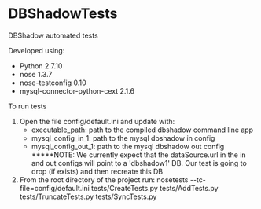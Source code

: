 # DBShadowTests
DBShadow automated tests

Developed using:
- Python 2.7.10
- nose 1.3.7
- nose-testconfig 0.10
- mysql-connector-python-cext 2.1.6


To run tests
1. Open the file config/default.ini and update with:
    - executable_path: path to the compiled dbshadow command line app
    - mysql_config_in_1: path to the mysql dbshadow in config
    - mysql_config_out_1: path to the mysql dbshadow out config
    *****NOTE:  We currently expect that the dataSource.url in the in and out configs will point to a 'dbshadow1' DB.  Our test is going to drop (if exists) and then recreate this DB
2. From the root directory of the project run:  nosetests --tc-file=config/default.ini tests/CreateTests.py tests/AddTests.py tests/TruncateTests.py tests/SyncTests.py